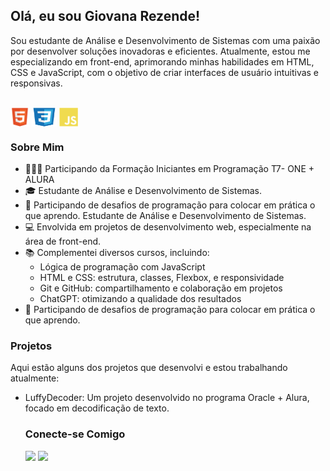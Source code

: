 ## Olá, eu sou  Giovana Rezende!

Sou estudante de Análise e Desenvolvimento de Sistemas com uma paixão por desenvolver soluções inovadoras e eficientes. Atualmente, estou me especializando em front-end, aprimorando minhas habilidades em HTML, CSS e JavaScript, com o objetivo de criar interfaces de usuário intuitivas e responsivas.

<div style= "display: inline_block"><br>
<img align="center" alt="Gio-HTML" height="30" widht="40" src="https://raw.githubusercontent.com/devicons/devicon/master/icons/html5/html5-original.svg">
<img align="center" alt="Gio-CSS" height="30" width="40" src="https://raw.githubusercontent.com/devicons/devicon/master/icons/css3/css3-original.svg">
<img align="center" alt="Gio-JS" height="30" widht="40" src="https://raw.githubusercontent.com/devicons/devicon/master/icons/javascript/javascript-plain.svg">
  
</div>

### Sobre Mim

  -  👩‍💻🤞 Participando da Formação Iniciantes em Programação T7- ONE + ALURA
  - 🎓 Estudante de Análise e Desenvolvimento de Sistemas. 
  - 🚀 Participando de desafios de programação para colocar em prática o que aprendo. Estudante de Análise e Desenvolvimento de Sistemas.
  - 💻 Envolvida em projetos de desenvolvimento web, especialmente na área de front-end.
  - 📚 Complementei diversos cursos, incluindo:
      - Lógica de programação com JavaScript
      - HTML e CSS: estrutura, classes, Flexbox, e responsividade
      - Git e GitHub: compartilhamento e colaboração em projetos
      - ChatGPT: otimizando a qualidade dos resultados
  - 🚀 Participando de desafios de programação para colocar em prática o que aprendo.
  
###  Projetos
Aqui estão alguns dos projetos que desenvolvi e estou trabalhando atualmente:

- LuffyDecoder: Um projeto desenvolvido no programa Oracle + Alura, focado em decodificação de texto.


  ### Conecte-se Comigo

  <div>
    <a  href = "mailto:rezendegiovanaoliveira@gmail.com"><img src="https://img.shields.io/badge/-Gmail-%23333?style=for-the-badge&logo=gmail&logoColor=white" target="_blank"></a> 
    <a href="www.linkedin.com/in/giovanaoliveirarezende" target="_blank"><img src="https://img.shields.io/badge/-LinkedIn-%230077B5?style=for-the-badge&logo=linkedin&logoColor=white" target="_blank"></a> 
  
  </div>
